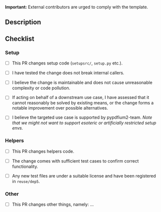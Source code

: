 **Important:** External contributors are urged to comply with the template.


## Description

<!-- Explain your changes -->


## Checklist

<!--
- Choose the section(s) relevant to your PR and answer the questions. A section is indicated by ### Heading.
- Non-applying sections can be ignored or removed.
- Place an `x` in the `[ ]` for "yes", leave it empty for "no". If a question is not applicable, remove the `[ ]`, but keep the question in place.
- Use the Preview tab to confirm the PR will render correctly.
-->


### Setup

- [ ] This PR changes setup code (`setupsrc/`, `setup.py` etc.).
- [ ] I have tested the change does not break internal callers.
- [ ] I believe the change is maintainable and does not cause unreasonable complexity or code pollution.
- [ ] If acting on behalf of a downstream use case, I have assessed that it cannot reasonably be solved by existing means, or the change forms a notable improvement over possible alternatives.
- [ ] I believe the targeted use case is supported by pypdfium2-team. *Note that we might not want to support esoteric or artificially restricted setup envs.*


### Helpers

- [ ] This PR changes helpers code.
- [ ] The change comes with sufficient test cases to confirm correct functionality.
- [ ] Any new test files are under a suitable license and have been registered in `reuse/dep5`.


### Other

- [ ] This PR changes other things, namely: ... <!-- briefly specify what was changed -->
